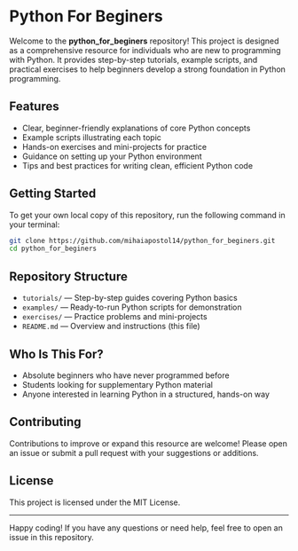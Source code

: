 # Python For Beginers

Welcome to the **python_for_beginers** repository! This project is designed as a comprehensive resource for individuals who are new to programming with Python. It provides step-by-step tutorials, example scripts, and practical exercises to help beginners develop a strong foundation in Python programming.

## Features

- Clear, beginner-friendly explanations of core Python concepts
- Example scripts illustrating each topic
- Hands-on exercises and mini-projects for practice
- Guidance on setting up your Python environment
- Tips and best practices for writing clean, efficient Python code

## Getting Started

To get your own local copy of this repository, run the following command in your terminal:

```bash
git clone https://github.com/mihaiapostol14/python_for_beginers.git
cd python_for_beginers
```

## Repository Structure

- `tutorials/` — Step-by-step guides covering Python basics
- `examples/` — Ready-to-run Python scripts for demonstration
- `exercises/` — Practice problems and mini-projects
- `README.md` — Overview and instructions (this file)

## Who Is This For?

- Absolute beginners who have never programmed before
- Students looking for supplementary Python material
- Anyone interested in learning Python in a structured, hands-on way

## Contributing

Contributions to improve or expand this resource are welcome! Please open an issue or submit a pull request with your suggestions or additions.

## License

This project is licensed under the MIT License.

---

Happy coding! If you have any questions or need help, feel free to open an issue in this repository.